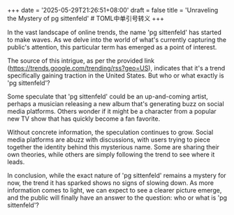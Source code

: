+++
date = '2025-05-29T21:26:51+08:00'
draft = false
title = 'Unraveling the Mystery of pg sittenfeld' # TOML中单引号转义
+++

In the vast landscape of online trends, the name 'pg sittenfeld' has started to make waves. As we delve into the world of what's currently capturing the public's attention, this particular term has emerged as a point of interest.

The source of this intrigue, as per the provided link (https://trends.google.com/trending/rss?geo=US), indicates that it's a trend specifically gaining traction in the United States. But who or what exactly is 'pg sittenfeld'?

Some speculate that 'pg sittenfeld' could be an up-and-coming artist, perhaps a musician releasing a new album that's generating buzz on social media platforms. Others wonder if it might be a character from a popular new TV show that has quickly become a fan favorite.

Without concrete information, the speculation continues to grow. Social media platforms are abuzz with discussions, with users trying to piece together the identity behind this mysterious name. Some are sharing their own theories, while others are simply following the trend to see where it leads.

In conclusion, while the exact nature of 'pg sittenfeld' remains a mystery for now, the trend it has sparked shows no signs of slowing down. As more information comes to light, we can expect to see a clearer picture emerge, and the public will finally have an answer to the question: who or what is 'pg sittenfeld'?